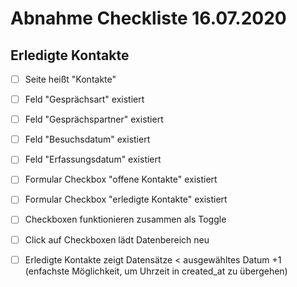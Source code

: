 # Abnahme Checkliste 16.07.2020

## Erledigte Kontakte

- [ ] Seite heißt "Kontakte"
- [ ] Feld "Gesprächsart" existiert
- [ ] Feld "Gesprächspartner" existiert
- [ ] Feld "Besuchsdatum" existiert
- [ ] Feld "Erfassungsdatum" existiert
- [ ] Formular Checkbox "offene Kontakte" existiert
- [ ] Formular Checkbox "erledigte Kontakte" existiert
- [ ] Checkboxen funktionieren zusammen als Toggle
- [ ] Click auf Checkboxen lädt Datenbereich neu
- [ ] Erledigte Kontakte zeigt Datensätze < ausgewähltes Datum +1 (enfachste Möglichkeit, um Uhrzeit in created_at zu übergehen)

